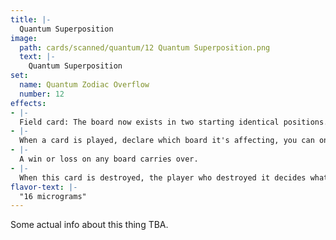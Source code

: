 ```yaml
---
title: |-
  Quantum Superposition
image: 
  path: cards/scanned/quantum/12 Quantum Superposition.png
  text: |-
    Quantum Superposition
set:
  name: Quantum Zodiac Overflow
  number: 12
effects: 
- |-
  Field card: The board now exists in two starting identical positions.
- |-
  When a card is played, declare which board it's affecting, you can only affect 1 board on a given turn.
- |-
  A win or loss on any board carries over.
- |-
  When this card is destroyed, the player who destroyed it decides what board will continue to be used.
flavor-text: |-
  "16 micrograms"
---
```

Some actual info about this thing TBA.
